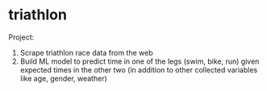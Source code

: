 # triathlon
Project:
1) Scrape triathlon race data from the web
2) Build ML model to predict time in one of the legs (swim, bike, run) given expected times in the other two 
(in addition to other collected variables like age, gender, weather)
